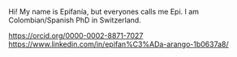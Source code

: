 Hi! 
My name is Epifanía, but everyones calls me Epi. I am Colombian/Spanish PhD in Switzerland. 

https://orcid.org/0000-0002-8871-7027
https://www.linkedin.com/in/epifan%C3%ADa-arango-1b0637a8/
